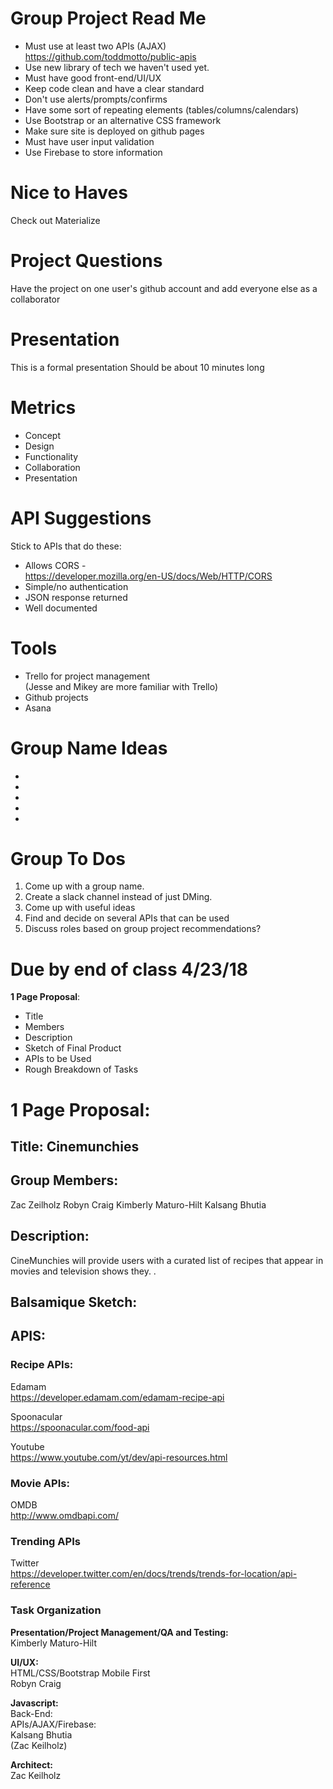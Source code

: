 Group Project Read Me
====
+ Must use at least two APIs (AJAX)  
<https://github.com/toddmotto/public-apis>
+ Use new library of tech we haven't used yet. 
+ Must have good front-end/UI/UX 
+ Keep code clean and have a clear standard
+ Don't use alerts/prompts/confirms
+ Have some sort of repeating elements (tables/columns/calendars)
+ Use Bootstrap or an alternative CSS framework 
+ Make sure site is deployed on github pages
+ Must have user input validation
+ Use Firebase to store information

# Nice to Haves
 
 Check out Materialize


# Project Questions

Have the project on one user's github account and add everyone else as a collaborator

# Presentation
This is a formal presentation
Should be about 10 minutes long

# Metrics
+ Concept
+ Design
+ Functionality
+ Collaboration
+ Presentation

# API Suggestions
Stick to APIs that do these: 
+ Allows CORS -   
<https://developer.mozilla.org/en-US/docs/Web/HTTP/CORS>
+ Simple/no authentication
+ JSON response returned
+ Well documented

# Tools
+ Trello for project management  
 (Jesse and Mikey are more familiar with Trello)
+ Github projects
+ Asana 

# Group Name Ideas
+ 
+ 
+ 
+ 
+ 

# Group To Dos
1. Come up with a group name. 
2. Create a slack channel instead of just DMing. 
3. Come up with useful ideas
4. Find and decide on several APIs that can be used
5. Discuss roles based on group project recommendations?


# Due by end of class 4/23/18

 **1 Page Proposal**: 
+ Title
+ Members
+ Description 
+ Sketch of Final Product
+ APIs to be Used
+ Rough Breakdown of Tasks 



# 1 Page Proposal:

## **Title: Cinemunchies**

## **Group Members:**  
Zac Zeilholz
Robyn Craig
Kimberly Maturo-Hilt 
Kalsang Bhutia

## **Description:**
CineMunchies will provide users with a curated list of recipes that appear in movies and television shows they. . 

## **Balsamique Sketch:**  

## **APIS:**

### **Recipe APIs:**
Edamam  
<https://developer.edamam.com/edamam-recipe-api>  

Spoonacular  
<https://spoonacular.com/food-api>

Youtube  
<https://www.youtube.com/yt/dev/api-resources.html>

### **Movie APIs:**
OMDB  
<http://www.omdbapi.com/>

### **Trending APIs**

Twitter  
<https://developer.twitter.com/en/docs/trends/trends-for-location/api-reference>

### **Task Organization**
   
**Presentation/Project Management/QA and Testing:**  
Kimberly Maturo-Hilt

**UI/UX:**  
 HTML/CSS/Bootstrap Mobile First  
 Robyn Craig

**Javascript:**  
Back-End:   
APIs/AJAX/Firebase:  
Kalsang Bhutia    
(Zac Keilholz)

**Architect:**   
Zac Keilholz





